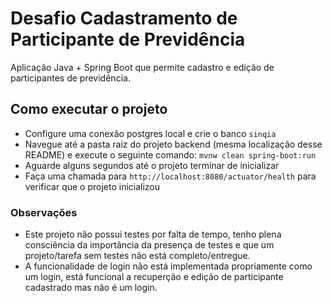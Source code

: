 # Desafio Cadastramento de Participante de Previdência
Aplicação Java + Spring Boot que permite cadastro e edição de participantes de previdência.

## Como executar o projeto
- Configure uma conexão postgres local e crie o banco `sinqia`
- Navegue até a pasta raiz do projeto backend (mesma localização desse README) e execute o seguinte comando: `mvnw clean spring-boot:run`
- Aguarde alguns segundos até o projeto terminar de inicializar
- Faça uma chamada para `http://localhost:8080/actuator/health` para verificar que o projeto inicializou

### Observações
- Este projeto não possui testes por falta de tempo, tenho plena consciência da importância da presença de testes e que um projeto/tarefa sem testes não está completo/entregue.
- A funcionalidade de login não está implementada propriamente como um login, está funcional a recuperção e edição de participante cadastrado mas não é um login.